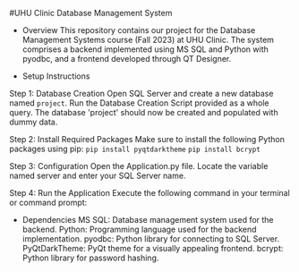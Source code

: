 #UHU Clinic Database Management System

- Overview
This repository contains our project for the Database Management Systems course (Fall 2023) at UHU Clinic. 
The system comprises a backend implemented using MS SQL and Python with pyodbc, and a frontend developed through QT Designer.

- Setup Instructions

Step 1: Database Creation
Open SQL Server and create a new database named `project`.
Run the Database Creation Script provided as a whole query.
The database 'project' should now be created and populated with dummy data.

Step 2: Install Required Packages
Make sure to install the following Python packages using pip:
`pip install pyqtdarktheme`
`pip install bcrypt`

Step 3: Configuration
Open the Application.py file.
Locate the variable named server and enter your SQL Server name.

Step 4: Run the Application
Execute the following command in your terminal or command prompt:

- Dependencies
MS SQL: Database management system used for the backend.
Python: Programming language used for the backend implementation.
pyodbc: Python library for connecting to SQL Server.
PyQtDarkTheme: PyQt theme for a visually appealing frontend.
bcrypt: Python library for password hashing.
